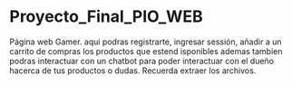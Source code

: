 # Proyecto_Final_PIO_WEB
Página web Gamer.
aqui podras registrarte, ingresar sessión, añadir a un carrito de compras los productos que estend isponibles
ademas tambien podras interactuar con un chatbot para poder interactuar con el dueño hacerca de tus productos o dudas.
Recuerda extraer los archivos.
